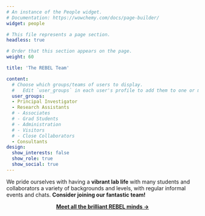 ```yaml
---
# An instance of the People widget.
# Documentation: https://wowchemy.com/docs/page-builder/
widget: people

# This file represents a page section.
headless: true

# Order that this section appears on the page.
weight: 60

title: 'The REBEL Team'

content:
  # Choose which groups/teams of users to display.
  #   Edit `user_groups` in each user's profile to add them to one or more of these groups.
  user_groups:
  - Principal Investigator
  - Research Assistants
  # - Associates
  # - Grad Students
  # - Administration
  # - Visitors
  # - Close Collaborators
  - Consultants
design:
  show_interests: false
  show_role: true
  show_social: true
---
```


We pride ourselves with having a **vibrant lab life** with many students and collaborators a variety of backgrounds and levels, with regular informal events and chats. **Consider joining our fantastic team!**

[<p style="text-align:center"><b>Meet all the brilliant REBEL minds →</b></p>](./people/)